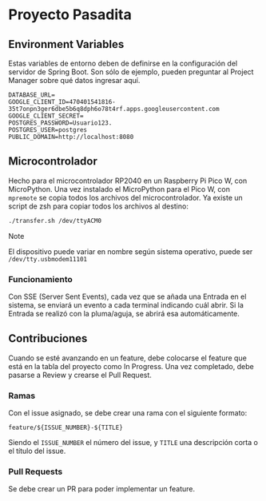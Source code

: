 # Proyecto Pasadita

## Environment Variables

Estas variables de entorno deben de definirse en la configuración del servidor de Spring Boot. Son sólo de ejemplo, pueden preguntar al Project Manager sobre qué datos ingresar aquí.

```env
DATABASE_URL=
GOOGLE_CLIENT_ID=470401541816-35t7onpn3ger6dbe5b6q8dph6o78t4rf.apps.googleusercontent.com
GOOGLE_CLIENT_SECRET=
POSTGRES_PASSWORD=Usuario123.
POSTGRES_USER=postgres
PUBLIC_DOMAIN=http://localhost:8080
```

## Microcontrolador

Hecho para el microcontrolador RP2040 en un Raspberry Pi Pico W, con MicroPython. Una vez instalado el MicroPython para el Pico W, con `mpremote` se copia todos los archivos del microcontrolador. Ya existe un script de zsh para copiar todos los archivos al destino:

```sh
./transfer.sh /dev/ttyACM0
```

> [!NOTE]
> El dispositivo puede variar en nombre según sistema operativo, puede ser `/dev/tty.usbmodem11101`

### Funcionamiento

Con SSE (Server Sent Events), cada vez que se añada una Entrada en el sistema, se enviará un evento a cada terminal indicando cuál abrir. Si la Entrada se realizó con la pluma/aguja, se abrirá esa automáticamente.

## Contribuciones

Cuando se esté avanzando en un feature, debe colocarse el feature que está en la tabla del proyecto como In Progress. Una vez completado, debe pasarse a Review y crearse el Pull Request.

### Ramas
Con el issue asignado, se debe crear una rama con el siguiente formato:

```
feature/${ISSUE_NUMBER}-${TITLE}
```

Siendo el `ISSUE_NUMBER` el número del issue, y `TITLE` una descripción corta o el título del issue.


### Pull Requests

Se debe crear un PR para poder implementar un feature.
